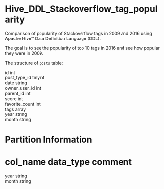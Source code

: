 # Hive_DDL_Stackoverflow_tag_popularity
Comparison of popularity of Stackoverflow tags in 2009 and 2016 using Apache Hive™ Data Definition Language (DDL).

The goal is to see the popularity of top 10 tags in 2016 and see how popular they were in 2009.

The structure of `posts` table:

id                  	int                 	                    
post_type_id        	tinyint             	                    
date                	string              	                    
owner_user_id       	int                 	                    
parent_id           	int                 	                    
score               	int                 	                    
favorite_count      	int                 	                    
tags                	array<string>       	                    
year                	string              	                    
month               	string              	                    
	 	 
# Partition Information	 	 
# col_name            	data_type           	comment             
	 	 
year                	string              	                    
month               	string              	                    

